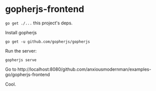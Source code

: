 # gopherjs-frontend

`go get ./...` this project's deps.

Install gopherjs

```
go get -u github.com/gopherjs/gopherjs
```

Run the server:

```
gopherjs serve
```

Go to http://localhost:8080/github.com/anxiousmodernman/examples-go/gopherjs-frontend

Cool.
